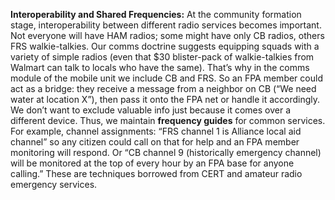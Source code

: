 **Interoperability and Shared Frequencies:** At the community formation stage, interoperability between different radio services becomes important. Not everyone will have HAM radios; some might have only CB radios, others FRS walkie-talkies. Our comms doctrine suggests equipping squads with a variety of simple radios (even that $30 blister-pack of walkie-talkies from Walmart can talk to locals who have the same). That’s why in the comms module of the mobile unit we include CB and FRS. So an FPA member could act as a bridge: they receive a message from a neighbor on CB (“We need water at location X”), then pass it onto the FPA net or handle it accordingly. We don’t want to exclude valuable info just because it comes over a different device. Thus, we maintain **frequency guides** for common services. For example, channel assignments: “FRS channel 1 is Alliance local aid channel” so any citizen could call on that for help and an FPA member monitoring will respond. Or “CB channel 9 (historically emergency channel) will be monitored at the top of every hour by an FPA base for anyone calling.” These are techniques borrowed from CERT and amateur radio emergency services.